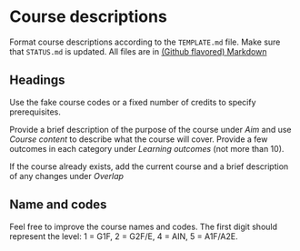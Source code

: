 # Course descriptions

Format course descriptions according to the `TEMPLATE.md` file. Make sure that `STATUS.md` is updated. All files are in [(Github flavored) Markdown](https://guides.github.com/features/mastering-markdown/)

## Headings

Use the fake course codes or a fixed number of credits to specify prerequisites. 

Provide a brief description of the purpose of the course under *Aim* and use *Course content* to describe what the course will cover. Provide a few outcomes in each category under *Learning outcomes* (not more than 10).

If the course already exists, add the current course and a brief description of any changes under *Overlap*

## Name and codes

Feel free to improve the course names and codes. The first digit should represent the level: 1 = G1F, 2 = G2F/E, 4 = AIN, 5 = A1F/A2E.

